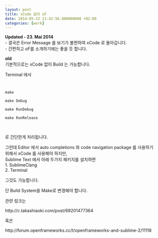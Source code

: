 ```yaml
---
layout: post
title: xCode 없이 oF
date: 2014-05-22 11:42:56.000000000 +02:00
categories: [work]
---
```

<p><strong>Updated - 23. Mai 2014</strong><br />
- 결국은 Error Message 를 보기가 불편하여 xCode 로 돌아갑니다.<br />
- 간편하고 oF를 소개하기에는 좋을 듯 합니다.</p>

<p><strong>old</strong><br />
기본적으로는 xCode 없이 Build 는 가능합니다.</p>
<p>Terminal 에서<br />
<pre><code><br />
make<br />
make Debug<br />
make RunDebug<br />
make RunRelease<br />
</code></pre><br />
로 간단한게 처리됩니다.</p>
<p>그런데 Editor 에서 auto completions 와 code navigation package 를 사용하기 위해서 xCode 를 사용해야 하지만,<br />
Sublime Text 에서 아래 두가지 패키지를 설치하면<br />
1. SublimeClang<br />
2. Terminal</p>
<p>그것도 가능합니다.</p>
<p>단 Build System을 Make로 변경해야 합니다.</p>
<p>관련 링크는</p>
<p>http://c.takashiaoki.com/post/69201477364</p>
<p>혹은</p>
<p>http://forum.openframeworks.cc/t/openframeworks-and-sublime-2/11118</p>
